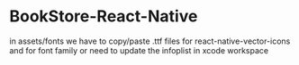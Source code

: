# BookStore-React-Native



in assets/fonts we have to copy/paste .ttf files for react-native-vector-icons and for font family or need to update the infoplist in xcode workspace
